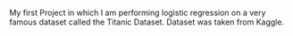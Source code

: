 My first Project in which I am performing logistic regression on a very famous dataset called the Titanic Dataset.
Dataset was taken from Kaggle.
